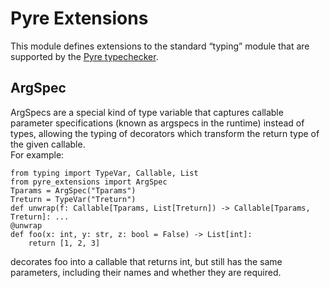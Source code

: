 # Pyre Extensions
This module defines extensions to the standard “typing” module that are supported by the [Pyre typechecker](https://pypi.org/project/pyre-check/).

## ArgSpec 
ArgSpecs are a special kind of type variable that captures callable parameter specifications
(known as argspecs in the runtime) instead of types, allowing the typing of decorators which 
transform the return type of the given callable.  
For example:
```
from typing import TypeVar, Callable, List
from pyre_extensions import ArgSpec
Tparams = ArgSpec("Tparams")
Treturn = TypeVar("Treturn")
def unwrap(f: Callable[Tparams, List[Treturn]) -> Callable[Tparams, Treturn]: ...
@unwrap
def foo(x: int, y: str, z: bool = False) -> List[int]:
    return [1, 2, 3]
```
decorates foo into a callable that returns int, but still has the same parameters, including their 
names and whether they are required.
